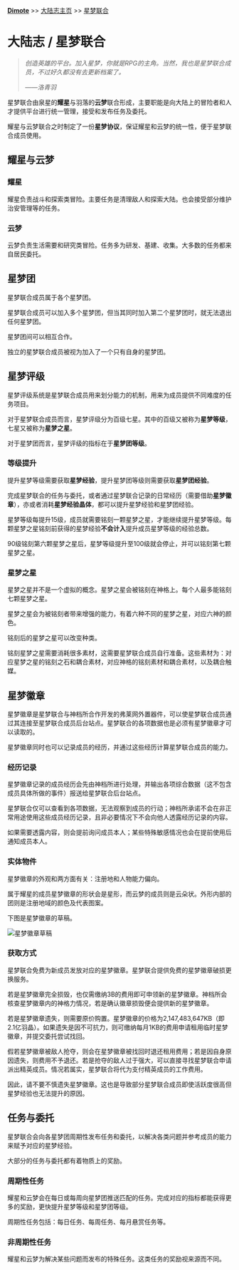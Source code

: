 **[Dimote](https://dimote.top)** >> [大陆志主页](index.md) >> [星梦联合](xingmenglianhe.md)

# 大陆志 / 星梦联合

> *创造英雄的平台。加入星梦，你就是RPG的主角。当然，我也是星梦联合成员，不过好久都没有去更新档案了。*
>
> ——*洛青羽*

星梦联合由泉星的**耀星**与羽落的**云梦**联合形成，主要职能是向大陆上的冒险者和人才提供平台进行统一管理，接受和发布任务及委托。

耀星与云梦联合之时制定了一份**星梦协议**，保证耀星和云梦的统一性，便于星梦联合成员使用。

## 耀星与云梦

### 耀星

耀星负责战斗和探索类冒险。主要任务是清理敌人和探索大陆。也会接受部分维护治安管理等的任务。

### 云梦

云梦负责生活需要和研究类冒险。任务多为研发、基建、收集。大多数的任务都来自居民委托。

## 星梦团

星梦联合成员属于各个星梦团。

星梦联合成员可以加入多个星梦团，但当其同时加入第二个星梦团时，就无法退出任何星梦团。

星梦团间可以相互合作。

独立的星梦联合成员被视为加入了一个只有自身的星梦团。

## 星梦评级

星梦评级系统是星梦联合成员用来划分能力的机制，用来为成员提供不同难度的任务项目。

对于星梦联合成员而言，星梦评级分为百级七星。其中的百级又被称为**星梦等级**，七星又被称为**星梦之星**。

对于星梦团而言，星梦评级的指标在于**星梦团等级**。

### 等级提升

提升星梦等级需要获取**星梦经验**，提升星梦团等级则需要获取**星梦团经验**。

完成星梦联合的任务与委托，或者通过星梦联合记录的日常经历（需要借助**星梦徽章**），亦或者消耗**星梦经验晶体**，都可以提升星梦经验和星梦团经验。

星梦等级每提升15级，成员就需要铭刻一颗星梦之星，才能继续提升星梦等级。每颗星梦之星铭刻前获得的星梦经验**不会计入**提升成员星梦等级的经验总数。

90级铭刻第六颗星梦之星后，星梦等级提升至100级就会停止，并可以铭刻第七颗星梦之星。

### 星梦之星

星梦之星并不是一个虚拟的概念。星梦之星会被铭刻在神格上。每个人最多能铭刻七颗星梦之星。

星梦之星会为被铭刻者带来增强的能力，有着六种不同的星梦之星，对应六神的颜色。

铭刻后的星梦之星可以改变种类。

铭刻星梦之星需要消耗很多素材，这需要星梦联合成员自行准备。这些素材为：对应星梦之星的铭刻之石和耦合素材，对应神格的铭刻素材和耦合素材，以及耦合触媒。

## 星梦徽章

星梦徽章是星梦联合与神档所合作开发的弗莱网外置器件，可以使星梦联合成员通过其连接至星梦联合成员后台站点。星梦联合的各项数据也是必须有星梦徽章才可以读取的。

星梦徽章同时也可以记录成员的经历，并通过这些经历计算星梦联合成员的能力。

### 经历记录

星梦徽章记录的成员经历会先由神档所进行处理，并输出各项综合数据（这不包含成员具体所做的事件）报送给星梦联合后台站点。

星梦联合仅可以查看到各项数据，无法观察到成员的行动；神档所承诺不会在非正常用途使用这些成员经历记录，且非必要情况下不会向他人透露经历记录的内容。

如果需要透露内容，则会提前询问成员本人；某些特殊敏感情况也会在提前使用后通知成员本人。

### 实体物件

星梦徽章的外观和两方面有关：注册地和人物能力偏向。

属于耀星的成员星梦徽章的形状会是星形，而云梦的成员则是云朵状。外形内部的团则是注册地域的颜色及代表图案。

下图是星梦徽章的草稿。

![星梦徽章草稿](xingmenghuizhang_caogao.png)

### 获取方式

星梦联合免费为新成员发放对应的星梦徽章。星梦联合提供免费的星梦徽章破损更换服务。

若是星梦徽章完全损毁，也仅需缴纳3B的费用即可申领新的星梦徽章。神档所会核查星梦徽章内的神格力情况，若是确认徽章损毁便会提供新的星梦徽章。

若是星梦徽章遗失，则需要原价购置。星梦徽章的价格为2,147,483,647KB（即2.1亿羽晶）。如果遗失是因不可抗力，则可缴纳每月1KB的费用申请租用临时星梦徽章，并提交委托尝试找回。

假若星梦徽章被敌人抢夺，则会在星梦徽章被找回时退还租用费用；若是因自身原因遗失，则费用不予退还。若是抢夺的敌人过于强大，可以直接寻找星梦联合申请派出精英成员。情况若属实，星梦联合将代为支付精英成员的工作费用。

因此，请不要不慎遗失星梦徽章。这也是导致部分星梦联合成员即使活跃度很高但星梦经验也无法提升的原因。

## 任务与委托

星梦联合会向各星梦团周期性发布任务和委托，以解决各类问题并参考成员的能力来赋予对应的星梦经验。

大部分的任务与委托都有着物质上的奖励。

### 周期性任务

耀星和云梦会在每日或每周向星梦团推送匹配的任务。完成对应的指标都能获得更多的奖励，更快提升星梦等级和星梦团等级。

周期性任务包括：每日任务、每周任务、每月悬赏任务等。

### 非周期性任务

耀星和云梦为解决某些问题而发布的特殊任务。这类任务的奖励视来源而不同。
